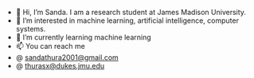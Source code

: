 - 👋 Hi, I’m Sanda. I am a research student at James Madison University.
- 👀 I’m interested in machine learning, artificial intelligence, computer systems.
- 🌱 I’m currently learning machine learning
- 📫 You can reach me 
- @ sandathura2001@gmail.com
- @ thurasx@dukes.jmu.edu

<!---
Orion1071/Orion1071 is a ✨ special ✨ repository because its `README.md` (this file) appears on your GitHub profile.
You can click the Preview link to take a look at your changes.
--->
